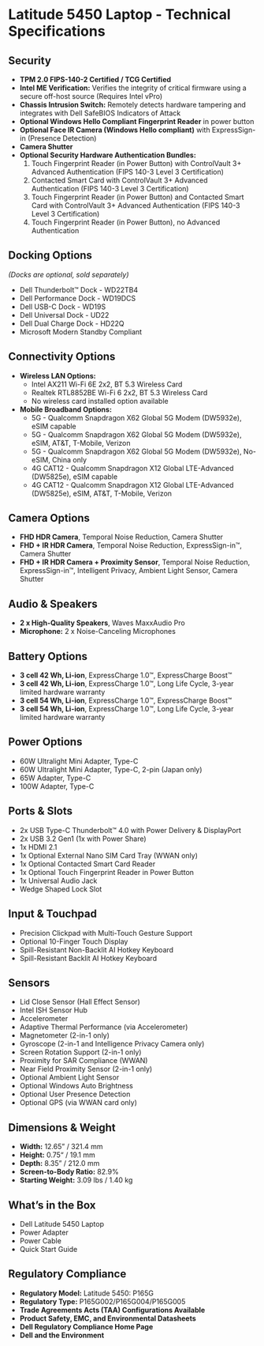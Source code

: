 # Latitude 5450 Laptop - Technical Specifications

## Security

- **TPM 2.0 FIPS-140-2 Certified / TCG Certified**
- **Intel ME Verification:** Verifies the integrity of critical firmware using a secure off-host source (Requires Intel vPro)
- **Chassis Intrusion Switch:** Remotely detects hardware tampering and integrates with Dell SafeBIOS Indicators of Attack
- **Optional Windows Hello Compliant Fingerprint Reader** in power button
- **Optional Face IR Camera (Windows Hello compliant)** with ExpressSign-in (Presence Detection)
- **Camera Shutter**
- **Optional Security Hardware Authentication Bundles:**
  1. Touch Fingerprint Reader (in Power Button) with ControlVault 3+ Advanced Authentication (FIPS 140-3 Level 3 Certification)
  2. Contacted Smart Card with ControlVault 3+ Advanced Authentication (FIPS 140-3 Level 3 Certification)
  3. Touch Fingerprint Reader (in Power Button) and Contacted Smart Card with ControlVault 3+ Advanced Authentication (FIPS 140-3 Level 3 Certification)
  4. Touch Fingerprint Reader (in Power Button), no Advanced Authentication

## Docking Options

_(Docks are optional, sold separately)_

- Dell Thunderbolt™ Dock - WD22TB4
- Dell Performance Dock - WD19DCS
- Dell USB-C Dock - WD19S
- Dell Universal Dock - UD22
- Dell Dual Charge Dock - HD22Q
- Microsoft Modern Standby Compliant

## Connectivity Options

- **Wireless LAN Options:**
  - Intel AX211 Wi-Fi 6E 2x2, BT 5.3 Wireless Card
  - Realtek RTL8852BE Wi-Fi 6 2x2, BT 5.3 Wireless Card
  - No wireless card installed option available
- **Mobile Broadband Options:**
  - 5G - Qualcomm Snapdragon X62 Global 5G Modem (DW5932e), eSIM capable
  - 5G - Qualcomm Snapdragon X62 Global 5G Modem (DW5932e), eSIM, AT&T, T-Mobile, Verizon
  - 5G - Qualcomm Snapdragon X62 Global 5G Modem (DW5932e), No-eSIM, China only
  - 4G CAT12 - Qualcomm Snapdragon X12 Global LTE-Advanced (DW5825e), eSIM capable
  - 4G CAT12 - Qualcomm Snapdragon X12 Global LTE-Advanced (DW5825e), eSIM, AT&T, T-Mobile, Verizon

## Camera Options

- **FHD HDR Camera**, Temporal Noise Reduction, Camera Shutter
- **FHD + IR HDR Camera**, Temporal Noise Reduction, ExpressSign-in™, Camera Shutter
- **FHD + IR HDR Camera + Proximity Sensor**, Temporal Noise Reduction, ExpressSign-in™, Intelligent Privacy, Ambient Light Sensor, Camera Shutter

## Audio & Speakers

- **2 x High-Quality Speakers**, Waves MaxxAudio Pro
- **Microphone:** 2 x Noise-Canceling Microphones

## Battery Options

- **3 cell 42 Wh, Li-ion**, ExpressCharge 1.0™, ExpressCharge Boost™
- **3 cell 42 Wh, Li-ion**, ExpressCharge 1.0™, Long Life Cycle, 3-year limited hardware warranty
- **3 cell 54 Wh, Li-ion**, ExpressCharge 1.0™, ExpressCharge Boost™
- **3 cell 54 Wh, Li-ion**, ExpressCharge 1.0™, Long Life Cycle, 3-year limited hardware warranty

## Power Options

- 60W Ultralight Mini Adapter, Type-C
- 60W Ultralight Mini Adapter, Type-C, 2-pin (Japan only)
- 65W Adapter, Type-C
- 100W Adapter, Type-C

## Ports & Slots

- 2x USB Type-C Thunderbolt™ 4.0 with Power Delivery & DisplayPort
- 2x USB 3.2 Gen1 (1x with Power Share)
- 1x HDMI 2.1
- 1x Optional External Nano SIM Card Tray (WWAN only)
- 1x Optional Contacted Smart Card Reader
- 1x Optional Touch Fingerprint Reader in Power Button
- 1x Universal Audio Jack
- Wedge Shaped Lock Slot

## Input & Touchpad

- Precision Clickpad with Multi-Touch Gesture Support
- Optional 10-Finger Touch Display
- Spill-Resistant Non-Backlit AI Hotkey Keyboard
- Spill-Resistant Backlit AI Hotkey Keyboard

## Sensors

- Lid Close Sensor (Hall Effect Sensor)
- Intel ISH Sensor Hub
- Accelerometer
- Adaptive Thermal Performance (via Accelerometer)
- Magnetometer (2-in-1 only)
- Gyroscope (2-in-1 and Intelligence Privacy Camera only)
- Screen Rotation Support (2-in-1 only)
- Proximity for SAR Compliance (WWAN)
- Near Field Proximity Sensor (2-in-1 only)
- Optional Ambient Light Sensor
- Optional Windows Auto Brightness
- Optional User Presence Detection
- Optional GPS (via WWAN card only)

## Dimensions & Weight

- **Width:** 12.65” / 321.4 mm
- **Height:** 0.75“ / 19.1 mm
- **Depth:** 8.35” / 212.0 mm
- **Screen-to-Body Ratio:** 82.9%
- **Starting Weight:** 3.09 lbs / 1.40 kg

## What’s in the Box

- Dell Latitude 5450 Laptop
- Power Adapter
- Power Cable
- Quick Start Guide

## Regulatory Compliance

- **Regulatory Model:** Latitude 5450: P165G
- **Regulatory Type:** P165G002/P165G004/P165G005
- **Trade Agreements Acts (TAA) Configurations Available**
- **Product Safety, EMC, and Environmental Datasheets**
- **Dell Regulatory Compliance Home Page**
- **Dell and the Environment**
